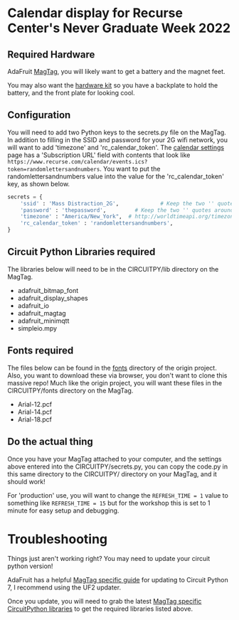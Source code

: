# Calendar display for Recurse Center's Never Graduate Week 2022

## Required Hardware
AdaFruit [MagTag](https://www.adafruit.com/product/4800), you will likely want to get a battery and the magnet feet.

You may also want the [hardware kit](https://www.adafruit.com/product/4807) so you have a backplate to hold the battery, and the front plate for looking cool.

## Configuration
You will need to add two Python keys to the secrets.py file on the MagTag.
In addition to filling in the SSID and password for your 2G wifi network, you will want to add 'timezone' and 'rc_calendar_token'.
The [calendar settings](https://www.recurse.com/settings/calendar) page has a 'Subscription URL' field with contents that look like `https://www.recurse.com/calendar/events.ics?token=randomlettersandnumbers`. You want to put the randomlettersandnumbers value into the value for the 'rc_calendar_token' key, as shown below.
```python
secrets = {
	'ssid' : 'Mass Distraction_2G',             # Keep the two '' quotes around the name
	'password' : 'thepassword',         # Keep the two '' quotes around password
	'timezone' : "America/New_York",  # http://worldtimeapi.org/timezones
	'rc_calendar_token' : 'randomlettersandnumbers',
}
```

## Circuit Python Libraries required
The libraries below will need to be in the CIRCUITPY/lib directory on the MagTag.
- adafruit_bitmap_font
- adafruit_display_shapes
- adafruit_io
- adafruit_magtag
- adafruit_minimqtt
- simpleio.mpy

## Fonts required
The files below can be found in the [fonts](https://github.com/adafruit/Adafruit_Learning_System_Guides/tree/main/MagTag_Google_Calendar/fonts) directory of the origin project. Also, you want to download these via browser, you don't want to clone this massive repo!
Much like the origin project, you will want these files in the CIRCUITPY/fonts directory on the MagTag.
- Arial-12.pcf
- Arial-14.pcf
- Arial-18.pcf

## Do the actual thing

Once you have your MagTag attached to your computer, and the settings above entered into the CIRCUITPY/secrets.py, you can copy the code.py in this same directory to the CIRCUITPY/ directory on your MagTag, and it should work!

For 'production' use, you will want to change the `REFRESH_TIME = 1` value to something like `REFRESH_TIME = 15` but for the workshop this is set to 1 minute for easy setup and debugging.

# Troubleshooting

Things just aren't working right? You may need to update your circuit python version!

AdaFruit has a helpful [MagTag specific guide](https://learn.adafruit.com/adafruit-magtag/circuitpython) for updating to Circuit Python 7, I recommend using the UF2 updater.

Once you update, you will need to grab the latest [MagTag specific CircuitPython libraries](https://learn.adafruit.com/adafruit-magtag/circuitpython-libraries-2) to get the required libraries listed above.
